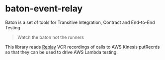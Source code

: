 # baton-event-relay

Baton is a set of tools for Transitive Integration, Contract and End-to-End Testing

> Watch the baton not the runners

This library reads [Replay](https://www.npmjs.com/package/replay) VCR recordings of calls to AWS Kinesis putRecrds so that they can be used to drive AWS Lambda testing.
